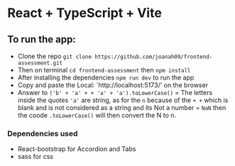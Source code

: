 # React + TypeScript + Vite

## To run the app:

- Clone the repo `git clone https://github.com/joanah09/frontend-assessment.git`
- Then on terminal `cd frontend-assessment` then `npm install`
- After installing the dependencies `npm run dev` to run the app
- Copy and paste the Local: `http://localhost:5173/' on the browser
- Answer to `('b' + 'a' + + 'a' + 'a').toLowerCase()` = The letters inside the quotes `'a'` are string, as for the `n` because of the `+ +` which is blank and is not considered as a string and its Not a number = `NaN` then the coode `.toLowerCase()` will then convert the N to n.

### Dependencies used

- React-bootstrap for Accordion and Tabs
- sass for css
